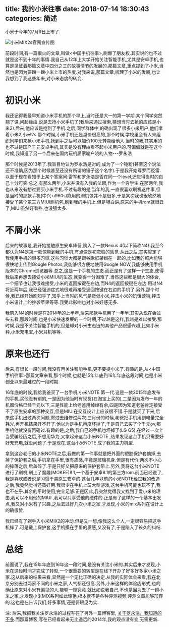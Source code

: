title: 我的小米往事
date: 2018-07-14 18:30:43
categories: 简述
  --- 


小米于今年的7月9日上市了.

![小米MIX2s官网宣传图](https://upload-images.jianshu.io/upload_images/48180-7ccf8e29b46345db.jpg?imageMogr2/auto-orient/strip%7CimageView2/2/w/1240)


前段时间,有一篇很火的文章,叫做<中国手机往事>,刷爆了朋友权.其实说的也不过就是这不到十年的事情.我自己从12年上大学开始关注智能手机,尤其是安卓手机,也算是见证着那篇文章中四分之三的故事情节的发展的.那篇文章,重点提到了小米,当然也是因为要蹭一蹭小米上市的热度.对我来说,那篇文章,梳理了小米的发展,也让我想到了我这些年来,对小米态度的转变.

# 初识小米

我还记得我最早知道小米手机的那个早上,当时还是大一的第一学期.某个同学突然翘了课,问起缘由,说是去抢小米手机了(我后来通过搜索,猜想当时去抢的应该是小米2).后来,他应该是抢到了手机.之后,同学群体中,的确出现了很多小米用户,他们拿着小米2,小米2s.那个时候,小米手机还是溢价很高的,那个时候,学校里会有人来组织同学们来抢小米手机,抢到手之后可以加价100元转卖给他人.当时的我,其实用的也不过是国产千元安卓手机,其实是没有理由看不起小米用户的.可偏偏就是在这个时候,我知道了另一个后来在国内玩机届家喻户晓的人物---罗永浩

那个时候是2013年了.我盲目地认为罗永浩是对的,成为了一个锤粉(甚至这个说法还不准确,因为那个时候甚至还没有所谓的锤子这个名字).于是我开始尊罗而贬雷.以至于现在看知乎上某个答案问:雷军和罗永浩是否在同一个level,还觉得当时的自己十分可笑.总之,有那么两年,小米并没有入我的法眼,作为一个穷学生,在那两年,我也从来没有想过要买小米手机.不过有趣的是,当年的我,一直很喜欢刷机这件事,但是当时的那款手机(中兴 u960s)能用的刷机包并不是很多,于是某次我也很欣然地接受了某个第三方MIUI刷机包,刷到我的手机上.但是坦白讲,原来的手机rom就很丑了,MIUI虽然好看些,也没强太多.

# 不屑小米

后来的故事是,我开始接触原生安卓阵营,购入了一款Nexus 4(以下简称N4).我至今都认为N4是第一款惊艳到我的手机,有点像是初恋般的感觉.从此之后,其实奠定了我使用手机的很多习惯.这些习惯大都是跟谷歌框架绑在一起的,比如我的照片能够很快地上传到Google Photos,我能够很方便地使用Google NOW,我能够使用手机版本的Chrome浏览器等.总之,这是一个手机的生态.而正是有了这样一个生态,使得我后来再想去接受小米MIUI的生态,就变得十分困难了.当然这些都是很大的体会,一个细节也让我很难接受,小米的返回按键在右边,而N4的返回按键在左边.用过N4将近两年后,我已经强迫症式地很难再接受返回按键在右边的手机了.另外,那个时候,我已经开始刷知乎了,知乎上当时的风气是贬低小米,抨击小米的饥饿营销,抨击小米设计上的抄袭苹果等等.我受此影响也对小米好感无多.

我购入N4的时候是在2014年的上半年,后来那款手机用了一年半.其实从现在会过头去看,那段时间,也是小米快速发展的一个时期,不过越是这样,我越是难以接受.那时候,我是不关注智能手机的,但是却对小米生态链的其他产品很感兴趣,比如小米秤,小米充电宝,小米耳机等等.

# 原来也还行

后来,有很长一段时间,我没有再关注智能手机,更不要提小米了.有趣的是,从<中国手机往事>那篇文章来看,那个时候,也就是15年年底到16年年底这段时间,也是小米创业以来最难过的一段时期.

16年底的时候,我给我爸买了一台手机,小米NOTE  第一代.这是一款2015年底发布的手机,买他没有别的,一是因为他当时有现货(在淘宝上买的),二是因为发布一年的机器价格已经千元以下,三是性能上给老爸用绰绰有余,四是因为知道老爸肯定接受不了原生安卓的那种交互,但是MIUI在交互设计上应该很不错.于是就买了下来,后来这手机出过两次问题,寄过去维修过两次.三月份的时候,老爸把手机用到电量完全耗光,再开机结果开不开了.他以为是手机再度坏掉了,于是自己去买了个千元ov,那手机他就没有再碰过.有趣的是,之后,我自己的手机也坏掉了(LG G5),在经过一次上当受骗经历之后,不想用华为,又拿起来这台小米NOTE
,结果发现这台手机只需要好好充充电,就没问题了.于是现在,这台小米NOTE 成了我的主力机型.

拿到这台老旧的小米NOTE之后,我做的第一件事就是把外面的塑胶保护套摘掉,去掉了保护套之后,手机拿在手里,很有质感,毕竟是玻璃机身.但是有代价,两次不小心的摔落之后,后盖碎了.于是只好又把原来的保护套带上.另外,我将这台小米NOTE 进行了刷机,刷上了魔趣(MOKEE)8.1,一个基于安卓8.1的第三方rom.前面已经说了,我是喜欢或者说是习惯于类原生安卓的.这台几年以前的小米NOTE经过我的改造之后,我竟然觉得还蛮好用.我很少在手机上玩大型游戏,这台手机可能也玩不了,我也不在乎.其余的平时使用,完全足够.正是因此,我突然觉得我又找到了爱小米的理由,我可以不用他的MIUI ,我可以只享受他的硬件的.正是有了这样的一个基本出发点,我又对小米有了兴趣,之后去过好几次小米之家,才发现,小米的mix系列在设计上的确很赞.

我已经有了剁手入小米MIX2的冲动,但是又一想,像我这么个人,一定很容易把这手机摔了.可是戴上保护套,这手机摸在手里的质感,又没有了,于是陷入了长久的纠结.

# 总结

前面说了,我在15年年底到16年这一段时间,是没有关注小米的.其实后来才发现,小米在这段时间才完成了转型,一个很重要的转型是在线下开办了好多好多家小米之家.这从后来的结果来看,显然是一个无比正确的决定.从我的实际体会来看,我在北京分别去过两家不同的小米之家,人气都还很高.另外,小米这样的体验店形式,也的确让原来对小米有偏见的人,能够一窥究竟.就比如说我自己,不也是因为去了一趟小米之家,才发现小米MIX系列如此惊艳,根本就不是各种评测视频,评测文章能够形容的.这也是在告诉我们,好多事情,还是要眼见为实.


注: 后来,我把我关注罗永浩的过程写在了另外一篇博客里,  [关于罗永浩，我知道的不多](https://www.jianshu.com/p/f7145ac592db).而那篇博客,写在已经看起来无比遥远的2014年,我的观点没有变,无需更新.

